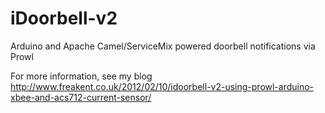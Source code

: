 iDoorbell-v2
============

Arduino and Apache Camel/ServiceMix powered doorbell notifications via Prowl

For more information, see my blog http://www.freakent.co.uk/2012/02/10/idoorbell-v2-using-prowl-arduino-xbee-and-acs712-current-sensor/
